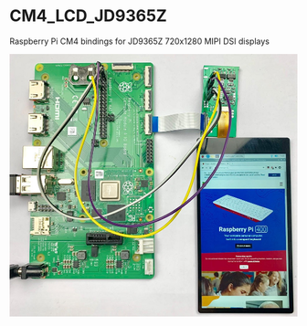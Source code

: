 # CM4_LCD_JD9365Z
Raspberry Pi CM4 bindings for JD9365Z 720x1280 MIPI DSI displays

![LCD](https://raw.githubusercontent.com/harlab/CM4_LCD_JD9365Z/main/documentation/JD9365Z.jpeg)
